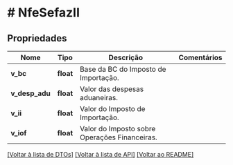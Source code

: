 # # NfeSefazII

## Propriedades

Nome | Tipo | Descrição | Comentários
------------ | ------------- | ------------- | -------------
**v_bc** | **float** | Base da BC do Imposto de Importação. |
**v_desp_adu** | **float** | Valor das despesas aduaneiras. |
**v_ii** | **float** | Valor do Imposto de Importação. |
**v_iof** | **float** | Valor do Imposto sobre Operações Financeiras. |

[[Voltar à lista de DTOs]](../../README.md#models) [[Voltar à lista de API]](../../README.md#endpoints) [[Voltar ao README]](../../README.md)
